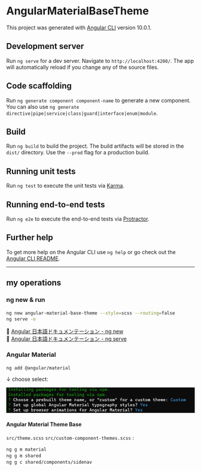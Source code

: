 # AngularMaterialBaseTheme

This project was generated with [Angular CLI](https://github.com/angular/angular-cli) version 10.0.1.

## Development server

Run `ng serve` for a dev server. Navigate to `http://localhost:4200/`. The app will automatically reload if you change any of the source files.

## Code scaffolding

Run `ng generate component component-name` to generate a new component. You can also use `ng generate directive|pipe|service|class|guard|interface|enum|module`.

## Build

Run `ng build` to build the project. The build artifacts will be stored in the `dist/` directory. Use the `--prod` flag for a production build.

## Running unit tests

Run `ng test` to execute the unit tests via [Karma](https://karma-runner.github.io).

## Running end-to-end tests

Run `ng e2e` to execute the end-to-end tests via [Protractor](http://www.protractortest.org/).

## Further help

To get more help on the Angular CLI use `ng help` or go check out the [Angular CLI README](https://github.com/angular/angular-cli/blob/master/README.md).


---

## my operations

### ng new & run

```bash
ng new angular-material-base-theme --style=scss --routing=false
ng serve -o
```

:link: [Angular 日本語ドキュメンテーション - ng new](https://angular.jp/cli/new)  
:link: [Angular 日本語ドキュメンテーション - ng serve](https://angular.jp/cli/serve)  

### Angular Material

```bash
ng add @angular/material
```

↓ choose select:  

![ng-add-material, choose select](ng-add-material-choose.png)  


#### Angular Material Theme Base

``src/theme.scss``
``src/custom-component-themes.scss`` :  

```bash
ng g m material
ng g m shared
ng g c shared/components/sidenav
```






